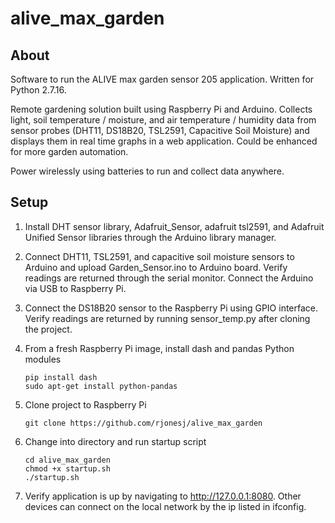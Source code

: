 # alive_max_garden

## About
Software to run the ALIVE max garden sensor 205 application. Written for Python 2.7.16.

Remote gardening solution built using Raspberry Pi and Arduino.  Collects light, soil temperature / moisture, and air temperature / humidity data from sensor probes (DHT11, DS18B20, TSL2591, Capacitive Soil Moisture) and displays them in real time graphs in a web application. Could be enhanced for more garden automation.

Power wirelessly using batteries to run and collect data anywhere.


## Setup
1. Install DHT sensor library, Adafruit_Sensor, adafruit tsl2591, and Adafruit Unified Sensor libraries through the Arduino library manager.
2. Connect DHT11, TSL2591, and capacitive soil moisture sensors to Arduino and upload Garden_Sensor.ino to Arduino board. Verify readings are returned through the serial monitor. Connect the Arduino via USB to Raspberry Pi.
3. Connect the DS18B20 sensor to the Raspberry Pi using GPIO interface. Verify readings are returned by running sensor_temp.py after cloning the project.
4. From a fresh Raspberry Pi image, install dash and pandas Python modules
       
       pip install dash
       sudo apt-get install python-pandas

5. Clone project to Raspberry Pi
       
       git clone https://github.com/rjonesj/alive_max_garden

6. Change into directory and run startup script

       cd alive_max_garden
       chmod +x startup.sh
       ./startup.sh

7. Verify application is up by navigating to http://127.0.0.1:8080.  Other devices can connect on the local network by the ip listed in ifconfig.
